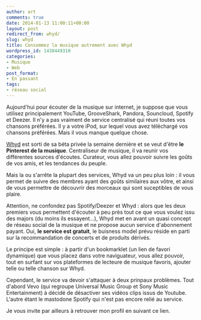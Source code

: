 ```yaml
---
author: art
comments: true
date: 2014-01-13 11:00:11+00:00
layout: post
redirect_from: whyd/
slug: whyd
title: Consommez la musique autrement avec Whyd
wordpress_id: 1438449310
categories:
- Musique
- Web
post_format:
- En passant
tags:
- réseau social
---
```


Aujourd'hui pour écouter de la musique sur internet, je suppose que vous utilisez principalement YouTube, GrooveShark, Pandora, Souncloud, Spotify et Deezer. Il n'y a pas vraiment de service centralisé qui réuni toutes vos chansons préférées. Il y a votre iPod, sur lequel vous avez téléchargé vos chansons préférées. Mais il vous manque quelque chose.

[Whyd](http://whyd.com) est sorti de sa béta privée la semaine dernière et se veut d'être **le Pinterest de la musique**. Centraliseur de musique, il va reunir vos différentes sources d'écoutes. Curateur, vous allez pouvoir suivre les goûts de vos amis, et les tendances du peuple.

Mais la ou s'arrête la plupart des services, Whyd va un peu plus loin : il vous permet de suivre des membres ayant des goûts similaires aux vôtre, et ainsi de vous permettre de découvrir des morceaux qui sont suceptibles de vous plaire.

Attention, ne confondez pas Spotify/Deezer et Whyd : alors que les deux premiers vous permettent d'écouter à peu près tout ce que vous voulez issu des majors (du moins ils essayent...), Whyd met en avant un quasi concept de réseau social de la musique et ne propose aucun service d'abonnement payant. Oui, **le service est gratuit**, le buisness model prévu réside en parti sur la recommandation de concerts et de produits dérivés.

Le principe est simple : à partir d'un bookmarklet (un lien de favori dynamique) que vous placez dans votre naviguateur, vous allez pouvoir, tout en surfant sur vos plateformes de lecteure de musique favoris, ajouter telle ou telle chanson sur Whyd.

Cependant, le service va devoir s'attaquer à deux prinpaux problèmes. Tout d'abord Vevo (qui regroupe Universal Music Group et Sony Music Entertainment) à décidé de désactiver ses vidéos clips issus de Youtube. L'autre étant le mastodone Spotify qui n'est pas encore relié au service.

Je vous invite par ailleurs à retrouver mon profil en suivant ce lien.


